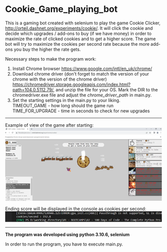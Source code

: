 # Cookie_Game_playing_bot

This is a gaming bot created with selenium to play the game Cookie Clicker, http://orteil.dashnet.org/experiments/cookie/.
It will click the cookie and decide which upgrades / add-ons to buy (if we have money) in order to maximize the rate of clicked cookies and to get a higher score. 
The game bot will try to maximize the cookies per second rate because the more add-ons you buy the higher the rate gets.


Necessary steps to make the program work:</br>

1. Install Chrome browser https://www.google.com/intl/en_uk/chrome/ </br>
2. Download chrome driver (don't forget to match the version of your chrome with the version of the chrome driver) https://chromedriver.storage.googleapis.com/index.html?path=104.0.5112.79/, and unzip the file for your OS.
Mark the DIR to the chromedriver.exe file and adjust the *chrome_driver_path* in main.py. </br>
3. Set the starting settings in the main.py to your liking. </br>
TIMEOUT_GAME - how long should the game run </br>
TIME_FOR_UPGRADE - time in seconds to check for new upgrades </br>


---

Example of view of the game after starting:</br>
![Screenshot](docs/img/01_game.png)


Ending score will be displayed in the console as cookies per second:</br>
![Screenshot](docs/img/02_end_game.png)

---


**The program was developed using python 3.10.6, selenium**


In order to run the program, you have to execute main.py.